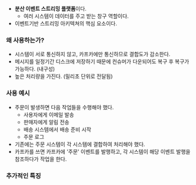 - **분산 이벤트 스트리밍 플랫폼**이다.
	- 여러 시스템이 데이터를 주고 받는 창구 역할이다.
- 이벤트기반 스트리밍 아키텍쳐의 핵심 요소이다.
### 왜 사용하는가?
- 시스템이 서로 통신하지 않고, 카프카에만 통신하므로 결합도가 감소한다.
- 메시지를 일정기간 디스크에 저장하기 때문에 컨슈머가 다운되어도 복구 후 복구가 가능하다. (내구성)
- 높은 처리량을 가진다. (밀리초 단위로 전달됨)
### 사용 예시
- 주문이 발생하면 다음 작업들을 수행해야 했다.
	- 사용자에게 이메일 발송
	- 판매자에게 알림 전송
	- 배송 시스템에서 배송 준비 시작
	- 주문 로그
- 기존에는 주문 시스템이 각 시스템에 결합하여 처리해야 했다.
- 카프카를 쓰면 카프카에 '주문' 이벤트를 발행하고, 각 시스템이 해당 이벤트 발행을 참조하다가 작업을 한다.
### 추가적인 특징